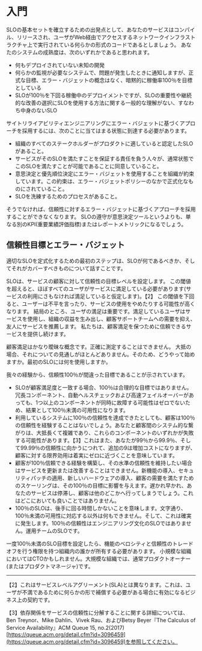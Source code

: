 # 入門

SLOの基本セットを確立するための出発点として、あなたのサービスはコンパイル、リリースされ、ユーザがWeb経由でアクセスするネットワークインフラストラクチャ上で実行されている何らかの形式のコードであるとしましょう。
あなたのシステムの成熟度は、次のいずれかであると思われます。

* 何もデプロイされていない未知の開発
* 何らかの監視が必要なシステムで、問題が発生したときに通知しますが、正式な目標、エラー・バジェットの概念はなく、暗黙的に稼働率100％を目標としている
* SLOが100％を下回る稼働中のデプロイメントですが、SLOの重要性や継続的な改善の選択にSLOを使用する方法に関する一般的な理解がない、すなわち中身のないSLO

サイトリライアビリティエンジニアリングにエラー・バジェットに基づくアプローチを採用するには、次のことに当てはまる状態に到達する必要があります。

* 組織のすべてのステークホルダーがプロダクトに適していると認定したSLOがあること。
* サービスがそのSLOを満たすことを保証する責任を負う人々が、通常状態でこのSLOを満たすことが可能であることに同意していること。
* 意思決定と優先順位決定にエラー・バジェットを使用することを組織が約束しています。この約束は、エラー・バジェットポリシーのなかで正式化なものにされていること。
* SLOを洗練するためのプロセスがあること。

そうでなければ、信頼性に対するエラー・バジェットに基づくアプローチを採用することができなくなります。
SLOの遵守が意思決定ツールというよりも、単なる別のKPI(重要業績評価指標)またはレポートメトリックになるでしょう。

## 信頼性目標とエラー・バジェット

適切なSLOを定式化するための最初のステップは、SLOが何であるべきか、そしてそれがカバーすべきものについて話すことです。

SLOは、サービスの顧客に対して信頼性の目標レベルを設定します。
この閾値を超えると、ほぼすべてのユーザがサービスに満足している必要があります(サービスの利用にさもなければ満足していると仮定します)。【2】
この閾値を下回ると、ユーザーは不平を言ったり、サービスの使用をやめたりする可能性が高くなります。
結局のところ、ユーザの満足は重要です。満足しているユーザはサービスを使用し、組織の収益を生み出し、顧客サポートチームへの需要を抑え、友人にサービスを推薦します。
私たちは、顧客満足を保つために信頼できるサービスを提供し続けます。

顧客満足はかなり曖昧な概念です。正確に測定することはできません。
大抵の場合、それについての見通しがほとんどありません。そのため、どうやって始めますか。最初のSLOには何を使用しますか。

我々の経験から、信頼性100％が間違った目標であることが示されています。

* SLOが顧客満足度と一致する場合、100％は合理的な目標ではありません。冗長コンポーネント、自動ヘルスチェックおよび高速フェイルオーバーがあっても、1つ以上のコンポーネントが同時に故障する可能性はゼロでないため、結果として100％未満の可用性になります。
* 利用しているシステムに100％の信頼性を達成できたとしても、顧客は100％の信頼性を経験することはないでしょう。あなたと顧客間のシステム的な繋がりは、大抵長くて複雑であり、これらのコンポーネントのいずれかが失敗する可能性があります。【3】これはまた、あなたが99％から99.9％、そして99.99％の信頼性に向かうにつれて、追加の9は増加コストになりますが、顧客に対する限界効用は着実にゼロに近づくことを意味しています。
* 顧客が100％信頼できる経験を構築し、その水準の信頼性を維持したい場合はサービスを更新または改善することはできません。新機能の導入、セキュリティパッチの適用、新しいハードウェアの導入、顧客の需要を満たすためのスケーリングは、その100％の目標に影響を与えます。遅かれ早かれ、あなたのサービスは停滞し、顧客は他のどこかへ行ってしまうでしょう。これはどこにおいても良いことではありません。
* 100％のSLOは、後手に回る時間しかないことを意味します。文字通り、100％未満の可用性に対応する以外は何もできません。そして、これは確実に発生します。100％の信頼性はエンジニアリング文化のSLOではありません。運用チームのSLOです。

一度100％未満のSLO目標を設定したら、機能のベロシティと信頼性のトレードオフを行う権限を持つ組織内の誰かが所有する必要があります。
小規模な組織においてはCTOかもしれません。大規模な組織では、通常プロダクトオーナー(またはプロダクトマネージャ)です。

----------
【2】これはサービスレベルアグリーメント(SLA)とは異なります。これは、ユーザが不満であるために何らかの形で補償する必要がある場合に有効になるビジネス上の契約です。

【3】依存関係をサービスの信頼性に分解することに関する詳細については、Ben Treynor、Mike Dahlin、Vivek Rau、およびBetsy Beyer『The Calculus of Service Availability』ACM Queue 15, no.2(2017) [https://queue.acm.org/detail.cfm?id=3096459](https://queue.acm.org/detail.cfm?id=3096459)を参照してください。
